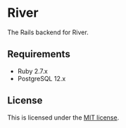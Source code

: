 # River

The Rails backend for River.

## Requirements

- Ruby 2.7.x
- PostgreSQL 12.x

## License

This is licensed under the [MIT license](LICENSE).
